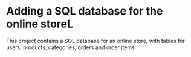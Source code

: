 # Adding a SQL database for the online storeL
This project contains a SQL database for an online store, with tables for users, products, categories, orders and order items
